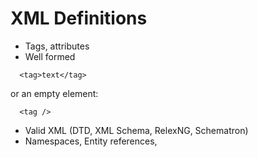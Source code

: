 # XML Definitions

* Tags, attributes
* Well formed

```
  <tag>text</tag>
```

or an empty element:

```
  <tag />
```

* Valid XML (DTD, XML Schema, RelexNG, Schematron)
* Namespaces, Entity references,




